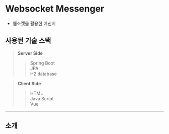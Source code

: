 # Websocket Messenger
+ 웹소켓을 활용한 메신저        

## 사용된 기술 스택  
> **Server Side**  
>> Spring Boot  
>> JPA  
>> H2 database    

> **Client Side**
>> HTML  
>> Java Script  
>> Vue  

---------------------------------------------------
## 소개


